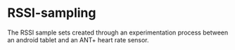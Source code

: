 # RSSI-sampling
The RSSI sample sets created through an experimentation process between an android tablet and an ANT+ heart rate sensor.
